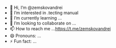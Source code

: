 - 👋 Hi, I’m @zemskovandrei
- 👀 I’m interested in .tecting manual
- 🌱 I’m currently learning ...
- 💞️ I’m looking to collaborate on ...
- 📫 How to reach me ...https://t.me/zemskovandrei
- 😄 Pronouns: ...
- ⚡ Fun fact: ...

<!---
zemskovandrei/zemskovandrei is a ✨ special ✨ repository because its `README.md` (this file) appears on your GitHub profile.
You can click the Preview link to take a look at your changes.
--->
